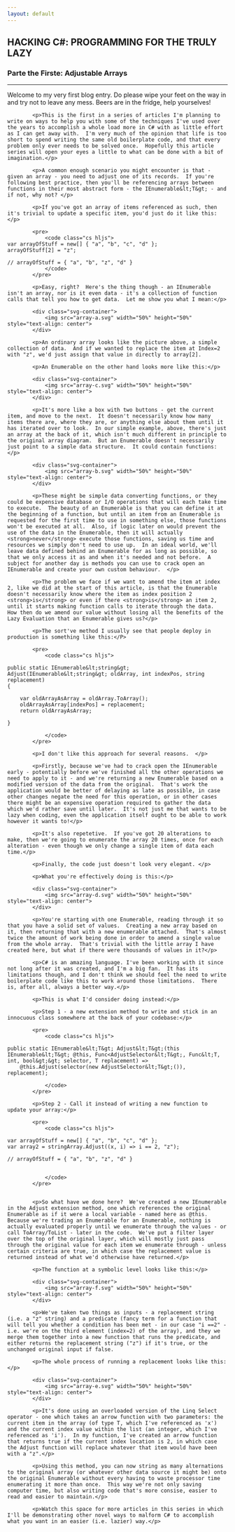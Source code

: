 ```yaml
---
layout: default
---
```


<div class="pagepanel down_arrow white">
  <div class="center">
		<h2>HACKING C#: PROGRAMMING FOR THE TRULY LAZY</h2>
		<h3>Parte the Firste: Adjustable Arrays</h3>
		<hr/>
		<div style="text-align: left">		
			<p>Welcome to my very first blog entry.  Do please wipe your feet on the way in and try not to leave any mess.  Beers are in the fridge, help yourselves!</p>
			
			<p>This is the first in a series of articles I'm planning to write on ways to help you with some of the techniques I've used over the years to accomplish a whole load more in C# with as little effort as I can get away with.  I'm very much of the opinion that life is too short to spend writing the same old boilerplate code, and that every problem only ever needs to be solved once.  Hopefully this article series will open your eyes a little to what can be done with a bit of imagination.</p>
			
			<p>A common enough scenario you might encounter is that - given an array - you need to adjust one of its records.  If you're following best practice, then you'll be referencing arrays between functions in their most abstract form - the IEnumerable&lt;T&gt; - and if not, why not? </p>
			
			<p>If you've got an array of items referenced as such, then it's trivial to update a specific item, you'd just do it like this:</p>
			
			<pre>
				<code class="cs hljs">
	var arrayOfStuff = new[] { "a", "b", "c", "d" };
	arrayOfStuff[2] = "z";

	// arrayOfStuff = { "a", "b", "z", "d" }			
				</code>
			</pre>		

			<p>Easy, right?  Here's the thing though - an IEnumerable isn't an array, nor is it even data - it's a collection of function calls that tell you how to get data.  Let me show you what I mean:</p>
			
			<div class="svg-container">
				<img src="array-a.svg" width="50%" height="50%" style="text-align: center">
			</div>
			
			<p>An ordinary array looks like the picture above, a simple collection of data.  And if we wanted to replace the item at Index=2 with "z", we'd just assign that value in directly to array[2].
			
			<p>An Enumerable on the other hand looks more like this:</p>
			
			<div class="svg-container">
				<img src="array-c.svg" width="50%" height="50%" style="text-align: center">
			</div>

			<p>It's more like a box with two buttons - get the current item, and move to the next.  It doesn't necessarily know how many items there are, where they are, or anything else about them until it has iterated over to look.  In our simple example, above, there's just an array at the back of it, which isn't much different in principle to the original array diagram.  But an Enumerable doesn't necessarily just point to a simple data structure.  It could contain functions:</p>

			<div class="svg-container">
				<img src="array-b.svg" width="50%" height="50%" style="text-align: center">
			</div>

			<p>These might be simple data converting functions, or they could be expensive database or I/O operations that will each take time to execute.  The beauty of an Enumerable is that you can define it at the beginning of a function, but until an item from an Enumerable is requested for the first time to use in something else, those functions won't be executed at all.  Also, if logic later on would prevent the use of the data in the Enumerable, then it will actually <strong>never</strong> execute those functions, saving us time and resources we simply don't need to use up.  In an ideal world, we'll leave data defined behind an Enumerable for as long as possible, so that we only access it as and when it's needed and not before.  A subject for another day is methods you can use to crack open an IEnumerable and create your own custom behaviour.  </p>

			<p>The problem we face if we want to amend the item at index 2, like we did at the start of this article, is that the Enumerable doesn't necessarily know where the item as index position 2 <strong>is</strong> or even if there <strong>is</strong> an item 2, until it starts making function calls to iterate through the data.  How then do we amend our value without losing all the benefits of the Lazy Evaluation that an Enumerable gives us?</p>
			
			<p>The sort've method I usually see that people deploy in production is something like this:</P>
			
			<pre>
				<code class="cs hljs">
			
	public static IEnumerable&lt;string&gt; Adjust(IEnumerable&lt;string&gt; oldArray, int indexPos, string replacement)
	{

		var oldArrayAsArray = oldArray.ToArray();
		oldArrayAsArray[indexPos] = replacement;
		return oldArrayAsArray;

	}
			
				</code>
			</pre>	
		
			<p>I don't like this approach for several reasons.  </p>
			
			<p>Firstly, because we've had to crack open the IEnumerable early - potentially before we've finished all the other operations we need to apply to it - and we're returning a new Enumerable based on a modified version of the data from the original.  That's work the application would be better of delaying as late as possible, in case other changes negate the need for this operation, or in other cases there might be an expensive operation required to gather the data which we'd rather save until later.  It's not just me that wants to be lazy when coding, even the application itself ought to be able to work however it wants to!</p>
			
			<p>It's also repetetive.  If you've got 20 alterations to make, then we're going to enumerate the array 20 times, once for each alteration - even though we only change a single item of data each time.</p>
			
			<p>Finally, the code just doesn't look very elegant. </p>
			
			<p>What you're effectively doing is this:</p>
			
			<div class="svg-container">
				<img src="array-d.svg" width="50%" height="50%" style="text-align: center">
			</div>
			
			<p>You're starting with one Enumerable, reading through it so that you have a solid set of values.  Creating a new array based on it, then returning that with a new enumerable attached.  That's almost twice the amount of work being done in order to amend a single value from the whole array.  That's trivial with the little array I have created here, but what if there were thousands of values in it?</p>
			
			<p>C# is an amazing language. I've been working with it since not long after it was created, and I'm a big fan.  It has its limitations though, and I don't think we should feel the need to write boilerplate code like this to work around those limitations.  There is, after all, always a better way.</p>
			
			<p>This is what I'd consider doing instead:</p>
			
			<p>Step 1 - a new extension method to write and stick in an innocuous class somewhere at the back of your codebase:</p>
			
			<pre>
				<code class="cs hljs">
			
	public static IEnumerable&lt;T&gt; Adjust&lt;T&gt;(this IEnumerable&lt;T&gt; @this, Func<AdjustSelector&lt;T&gt;, Func&lt;T, int, bool&gt;&gt; selector, T replacement) =>
		@this.Adjust(selector(new AdjustSelector&lt;T&gt;()), replacement);
	
				</code>
			</pre>	
			
			<p>Step 2 - Call it instead of writing a new function to update your array:</p>
			
			<pre>
				<code class="cs hljs">
			
	var arrayOfStuff = new[] { "a", "b", "c", "d" };
	var array2 = stringArray.Adjust((x, i) => i == 2, "z");

	// arrayOfStuff = { "a", "b", "z", "d" }

				
				</code>
			</pre>	
			
			
			<p>So what have we done here?  We've created a new IEnumerable in the Adjust extension method, one which references the original Enumerable as if it were a local variable - named here as @this.  Because we're trading an Enumerable for an Enumerable, nothing is actually evaluated properly until we enumerate through the values - or call ToArray/ToList - later in the code.  We've put a filter layer over the top of the original layer, which will mostly just pass through the original value for each item we enumerate through - unless certain criteria are true, in which case the replacement value is returned instead of what we'd otherwise have returned.</p>
			
			<p>The function at a symbolic level looks like this:</p>
			
			<div class="svg-container">
				<img src="array-f.svg" width="50%" height="50%" style="text-align: center">
			</div>
			
			<p>We've taken two things as inputs - a replacement string (i.e. a "z" string) and a predicate (fancy term for a function that will tell you whether a condition has been met - in our case "i ==2" - i.e. we're on the third element (index=2) of the array), and they we merge them together into a new function that runs the predicate, and either returns the replacement string ("z") if it's true, or the unchanged original input if false.
			
			<p>The whole process of running a replacement looks like this:</p>
			
			<div class="svg-container">
				<img src="array-e.svg" width="50%" height="50%" style="text-align: center">
			</div>
			
			<p>It's done using an overloaded version of the Linq Select operator - one which takes an arrow function with two parameters: the current item in the array (of type T, which I've referenced as 'x') and the current index value within the list (an integer, which I've referenced as 'i').  In my function, I've created an arrow function that returns true if the current index location is 2, in which case the Adjust function will replace whatever that item would have been with a "z".</p>
			
			<p>Using this method, you can now string as many alternations to the original array (or whatever other data source it might be) onto the original Enumerable without every having to waste processor time enumerating it more than once.  This way we're not only saving computer time, but also writing code that's more consise, easier to read and easier to maintain.</p>
			
			<p>Watch this space for more articles in this series in which I'll be demonstrating other novel ways to malform C# to accomplish what you want in an easier (i.e. lazier) way.</p>
			